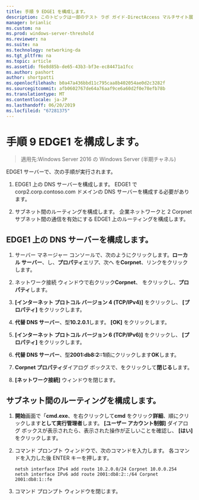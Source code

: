 ```yaml
---
title: 手順 9 EDGE1 を構成します。
description: このトピックは一部のテスト ラボ ガイド-DirectAccess マルチサイト展開の Windows Server 2016 のデモンストレーション
manager: brianlic
ms.custom: na
ms.prod: windows-server-threshold
ms.reviewer: na
ms.suite: na
ms.technology: networking-da
ms.tgt_pltfrm: na
ms.topic: article
ms.assetid: f6e8d85b-de65-43b3-bf3e-ec84471a1fcc
ms.author: pashort
author: shortpatti
ms.openlocfilehash: b0a47a436bbd11c795caa8b402054ae0d2c3282f
ms.sourcegitcommit: afb0602767de64a76aaf9ce6a60d2f0e78efb78b
ms.translationtype: MT
ms.contentlocale: ja-JP
ms.lasthandoff: 06/20/2019
ms.locfileid: "67281375"
---
```

# <a name="step-9-configure-edge1"></a>手順 9 EDGE1 を構成します。

>適用先:Windows Server 2016 の Windows Server (半期チャネル)

EDGE1 サーバーで、次の手順が実行されます。  
  
1. EDGE1 上の DNS サーバーを構成します。 EDGE1 で corp2.corp.contoso.com ドメインの DNS サーバーを構成する必要があります。  
  
2. サブネット間のルーティングを構成します。 企業ネットワークと 2 Corpnet サブネット間の通信を有効にする EDGE1 上のルーティングを構成します。  
  
## <a name="IPv6"></a>EDGE1 上の DNS サーバーを構成します。  
  
1.  サーバー マネージャー コンソールで、次のようにクリックします。**ローカル サーバー**、し、**プロパティ**エリア、次へ を**Corpnet**、リンクをクリックします。  
  
2.  ネットワーク接続 ウィンドウで右クリック**Corpnet**、 をクリックし、**プロパティ**します。  
  
3.  **[インターネット プロトコル バージョン 4 (TCP/IPv4)]** をクリックし、 **[プロパティ]** をクリックします。  
  
4.  **代替 DNS サーバー**、型**10.2.0.1**します。 **[OK]** をクリックします。  
  
5.  **[インターネット プロトコル バージョン 6 (TCP/IPv6)]** をクリックし、 **[プロパティ]** をクリックします。  
  
6.  **代替 DNS サーバー**、型**2001:db8:2::1**順にクリックします**OK**します。  
  
7.  **Corpnet プロパティ**ダイアログ ボックスで、をクリックして**閉じる**します。  
  
8.  **[ネットワーク接続]** ウィンドウを閉じます。  
  
## <a name="ConfigRouting"></a>サブネット間のルーティングを構成します。  
  
1.  **開始**画面で「**cmd.exe**、を右クリックして**cmd** をクリック**詳細**、順にクリックします**として実行管理者**します。 **[ユーザー アカウント制御]** ダイアログ ボックスが表示されたら、表示された操作が正しいことを確認し、 **[はい]** をクリックします。  
  
2.  コマンド プロンプト ウィンドウで、次のコマンドを入力します。 各コマンドを入力した後 ENTER キーを押します。  
  
    ```  
    netsh interface IPv4 add route 10.2.0.0/24 Corpnet 10.0.0.254  
    netsh interface IPv6 add route 2001:db8:2::/64 Corpnet 2001:db8:1::fe  
    ```  
  
3.  コマンド プロンプト ウィンドウを閉じます。  
  



